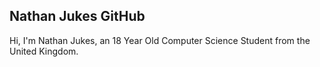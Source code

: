 ## Nathan Jukes GitHub

Hi, I'm Nathan Jukes, an 18 Year Old Computer Science Student from the United Kingdom.



